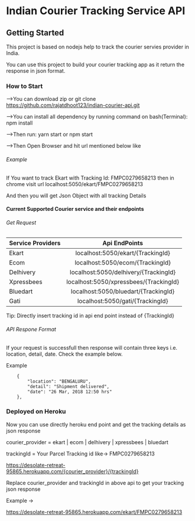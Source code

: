 # Indian Courier Tracking Service API 

## Getting Started

This project is based on nodejs help to track the courier servies provider in India.

You can use this project to build your courier tracking app as it return the response in json format.

### How to Start

-->You can download zip or git clone https://github.com/rajatdhoot123/indian-courier-api.git 

-->You can install all dependency by running command on bash(Terminal):   npm install

-->Then run:  yarn start or npm start

-->Then Open Browser and hit url mentioned below like

###### Example

If You want to track Ekart with Tracking Id: FMPC0279658213 then in chrome visit url localhost:5050/ekart/FMPC0279658213

And then you will get Json Object with all tracking Details

#### Current Supported Courier service and their endpoints

###### Get Request

| Service Providers    | Api EndPoints                           |
| :---                 |     :---:                               |
| Ekart                | localhost:5050/ekart/{TrackingId}      |
| Ecom                 | localhost:5050/ecom/{TrackingId}       | 
| Delhivery            | localhost:5050/delhivery/{TrackingId}  | 
| Xpressbees           | localhost:5050/xpressbees/{TrackingId} | 
| Bluedart             | localhost:5050/bluedart/{TrackingId}   | 
| Gati                 | localhost:5050/gati/{TrackingId}   | 

Tip: Directly insert tracking id in api end point instead of {TrackingId}

###### API Respone Format

If your request is successfull then response will contain three keys i.e. location, detail, date.
Check the example below.

Example
```
    {
        "location": "BENGALURU",
        "detail": "Shipment delivered",
        "date": "26 Mar, 2018 12:50 hrs"
    },
```

### Deployed on Heroku

Now you can use directly heroku end point and get the tracking details as json response

courier_provider = ekart | ecom | delhivery | xpressbees | bluedart

trackingId = Your Parcel Tracking id like-> FMPC0279658213

https://desolate-retreat-95865.herokuapp.com/{courier_provider}/{trackingId}

Replace courier_provider and trackingId in above api to get your tracking json response

Example ->

https://desolate-retreat-95865.herokuapp.com/ekart/FMPC0279658213